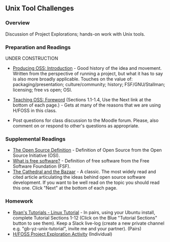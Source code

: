 ## Unix Tool Challenges

### Overview

Discussion of Project Explorations; hands-on work with Unix tools.

### Preparation and Readings

UNDER CONSTRUCTION

- [Producing OSS: Introduction](https://producingoss.com/en/introduction.html) - Good history of the idea and movement. Written from the perspective of running a project, but what it has to say is also more broadly applicable. Touches on the value of: packaging/presentation; culture/community; history; FSF/GNU/Stallman; licensing; free vs open; OSI.
- [Teaching OSS: Foreword](https://quaid.fedorapeople.org/TOS/Practical_Open_Source_Software_Exploration/html/ch-Foreword.html) (Sections 1.1-1.4, Use the Next link at the bottom of each page.) - Gets at many of the reasons that we are using H/FOSS in this class.

- Post questions for class discussion to the Moodle forum. Please, also comment on or respond to other's questions as appropriate.

### Supplemental Readings

- [The Open Source Definition](https://opensource.org/osd) - Definition of Open Source from the Open Source Initiative (OSI).
- [What is free software?](https://www.gnu.org/philosophy/free-sw.html) - Definition of free software from the Free Software Foundation (FSF).
- [The Cathedral and the Bazaar](http://www.catb.org/~esr/writings/cathedral-bazaar/cathedral-bazaar/index.html) -  A classic. The most widely read and cited article articulating the ideas behind open source software development. If you want to be well read on the topic you should read this one. Click "Next" at the bottom of each page.

<!--
Need at least a disclaimer related to current controversies.  Otherwise omit.
https://en.wikipedia.org/wiki/Richard_Stallman#Resignation_from_MIT_and_FSF

[Free Software and the Four Freedoms](http://audio-video.gnu.org/video/short--undated--rms--free-software-four-freedoms.ogv) - Watch Richard Stallman, the founder of the free software movement talk about software freedom (8 minutes).
[Why Open Source misses the point of Free Software](https://www.gnu.org/philosophy/open-source-misses-the-point.html) - Commentary by Richard Stallman.
A collection of [Video Recordings of speeches given by Richard Stallman](http://audio-video.gnu.org/video/) on topics related to software freedom.
-->

### Homework

- [Ryan's Tutorials - Linux Tutorial](https://ryanstutorials.net/linuxtutorial/) - In pairs, using your Ubuntu install, complete Tutorial Sections 1-12 (Click on the Blue "Tutorial Sections" button to see them). Keep a Slack live-log (create a new private channel e.g. "gb-yz-unix-tutorial", invite me and your partner). (Pairs)
- [H/FOSS Project Exploration Activity](02-ProjExplore.md) (Individual)

